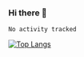 ### Hi there 👋

<!--
**Alicechui/Alicechui** is a ✨ _special_ ✨ repository because its `README.md` (this file) appears on your GitHub profile.

Here are some ideas to get you started:

- 🔭 I’m currently working on ...
- 🌱 I’m currently learning ...
- 👯 I’m looking to collaborate on ...
- 🤔 I’m looking for help with ...
- 💬 Ask me about ...
- 📫 How to reach me: ...
- 😄 Pronouns: ...
- ⚡ Fun fact: ...
          SHOW_LINES_OF_CODE: "True"
          SHOW_TOTAL_CODE_TIME: "True"
          SHOW_PROFILE_VIEWS: "True"
          SHOW_COMMIT: "True"
          SHOW_DAYS_OF_WEEK: "True"
          SHOW_LANGUAGE: "True"
          SHOW_LANGUAGE_PER_REPO: "True"
          SHOW_LOC_CHART: "True"
-->

<!--START_SECTION:waka-->

```text
No activity tracked
```

<!--END_SECTION:waka-->
[![Top Langs](https://github-readme-stats.vercel.app/api/top-langs/?username=Alicechui&layout=compact)](https://github.com/anuraghazra/github-readme-stats)

<!--SHOW_LINES_OF_CODE stars-->
<!--SHOW_LINES_OF_CODE ends-->



<!--START_SECTION:SHOW_PROFILE_VIEWS-->
<!--END_SECTION:SHOW_PROFILE_VIEWS-->

<!--START_SECTION: SHOW_DAYS_OF_WEEK-->
<!--END_SECTION: SHOW_DAYS_OF_WEEK-->

<!--START_SECTION: SHOW_LANGUAGE-->
<!--END_SECTION: SHOW_LANGUAGE-->

